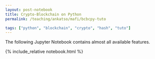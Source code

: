 ```yaml
---
layout: post-notebook
title: Crypto-Blockchain on Python
permalink: /teaching/ankatso/mafi/bcbcpy-tuto

tags: ["python", "blockchain", "crypto", "hash", "tuto"]
---
```


The following Jupyter Notebook contains almost all available features.

{% include_relative notebook.html %}
